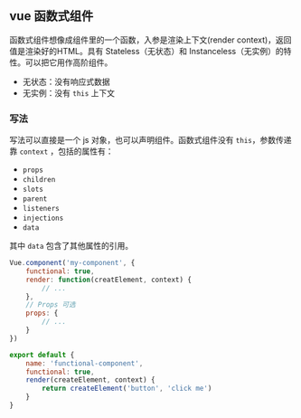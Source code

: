 ## vue 函数式组件

函数式组件想像成组件里的一个函数，入参是渲染上下文(render context)，返回值是渲染好的HTML。具有 Stateless（无状态）和 Instanceless（无实例）的特性。可以把它用作高阶组件。

+ 无状态：没有响应式数据
+ 无实例：没有 `this` 上下文

### 写法

写法可以直接是一个 js 对象，也可以声明组件。函数式组件没有 `this`，参数传递靠 `context` ，包括的属性有：

+ `props`
+ `children`
+ `slots`
+ `parent`
+ `listeners`
+ `injections`
+ `data`

其中 `data` 包含了其他属性的引用。

``` js
Vue.component('my-component', {
	functional: true,
    render: function(creatElement, context) {
        // ...
    },
    // Props 可选
    props: {
        // ...
    }
})
```

```js
export default {
    name: 'functional-component',
    functional: true,
    render(createElement, context) {
        return createElement('button', 'click me')
    }
}
```

